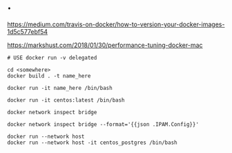 # .

https://medium.com/travis-on-docker/how-to-version-your-docker-images-1d5c577ebf54

https://markshust.com/2018/01/30/performance-tuning-docker-mac

    # USE docker run -v delegated

	cd <somewhere>
	docker build . -t name_here

	docker run -it name_here /bin/bash

	docker run -it centos:latest /bin/bash

	docker network inspect bridge

	docker network inspect bridge --format='{{json .IPAM.Config}}'

	docker run --network host
	docker run --network host -it centos_postgres /bin/bash
